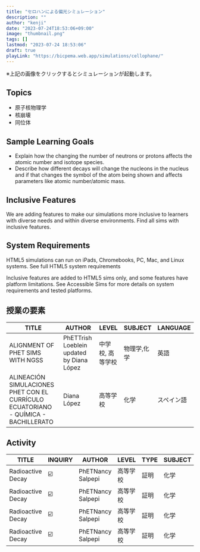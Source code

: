 ```yaml
---
title: "セロハンによる偏光シミュレーション"
description: ""
author: "kenji"
date: "2023-07-24T18:53:06+09:00"
image: "thumbnail.png"
tags: []
lastmod: "2023-07-24 18:53:06"
draft: true
playLink: "https://bicpema.web.app/simulations/cellophane/"
---
```


※上記の画像をクリックするとシミュレーションが起動します。

## Topics

- 原子核物理学
- 核崩壊
- 同位体

## Sample Learning Goals

- Explain how the changing the number of neutrons or protons affects the atomic number and isotope species.
- Describe how different decays will change the nucleons in the nucleus and if that changes the symbol of the atom being shown and affects parameters like atomic number/atomic mass.

## Inclusive Features

We are adding features to make our simulations more inclusive to learners with diverse needs and within diverse environments. Find all sims with inclusive features.

## System Requirements

HTML5 simulations can run on iPads, Chromebooks, PC, Mac, and Linux systems.
See full HTML5 system requirements

Inclusive features are added to HTML5 sims only, and some features have platform limitations. See Accessible Sims for more details on system requirements and tested platforms.

## 授業の要素

| TITLE                                                                              | AUTHOR                                    | LEVEL            | SUBJECT     | LANGUAGE   |
| ---------------------------------------------------------------------------------- | ----------------------------------------- | ---------------- | ----------- | ---------- |
| ALIGNMENT OF PHET SIMS WITH NGSS                                                   | PhETTrish Loeblein updated by Diana López | 中学校, 高等学校 | 物理学,化学 | 英語       |
| ALINEACIÓN SIMULACIONES PHET CON EL CURRÍCULO ECUATORIANO - QUÍMICA - BACHILLERATO | Diana López                               | 高等学校         | 化学        | スペイン語 |

## Activity

| TITLE             | INQUIRY | AUTHOR            | LEVEL    | TYPE | SUBJECT | LANGUAGE |
| ----------------- | ------- | ----------------- | -------- | ---- | ------- | -------- |
| Radioactive Decay | ☑️      | PhETNancy Salpepi | 高等学校 | 証明 | 化学    | English  |
| Radioactive Decay | ☑️      | PhETNancy Salpepi | 高等学校 | 証明 | 化学    | English  |
| Radioactive Decay | ☑️      | PhETNancy Salpepi | 高等学校 | 証明 | 化学    | English  |
| Radioactive Decay | ☑️      | PhETNancy Salpepi | 高等学校 | 証明 | 化学    | English  |
